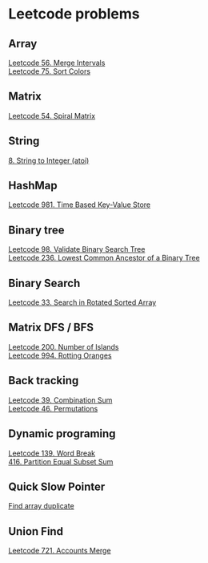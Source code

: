 # Leetcode problems

## Array
[Leetcode 56. Merge Intervals](./problems/leetcode-56.md)\
[Leetcode 75. Sort Colors](./problems/leetcode-75.md)

## Matrix
[Leetcode 54. Spiral Matrix](./problems/leetcode-54.md)

## String
[8. String to Integer (atoi)](./problems/leetcode-8.md)

## HashMap
[Leetcode 981. Time Based Key-Value Store](./problems/leetcode-981.md)

## Binary tree
[Leetcode 98. Validate Binary Search Tree](./problems/leetcode-98.md)\
[Leetcode 236. Lowest Common Ancestor of a Binary Tree](./problems/leetcode-236.md)

## Binary Search
[Leetcode 33. Search in Rotated Sorted Array](./problems/leetcode-33.md)

## Matrix DFS / BFS
[Leetcode 200. Number of Islands](./problems/leetcode-200.md)\
[Leetcode 994. Rotting Oranges](./problems/leetcode-994.md)

## Back tracking
[Leetcode 39. Combination Sum](./problems/leetcode-39.md)\
[Leetcode 46. Permutations](./problems/leetcode-46.md)

## Dynamic programing
[Leetcode 139. Word Break](./problems/leetcode-139.md)\
[416. Partition Equal Subset Sum](./problems/leetcode-416.md)

## Quick Slow Pointer
[Find array duplicate](./others/find-array-duplicate.md)

## Union Find
[Leetcode 721. Accounts Merge](./problems/leetcode-721.md)
